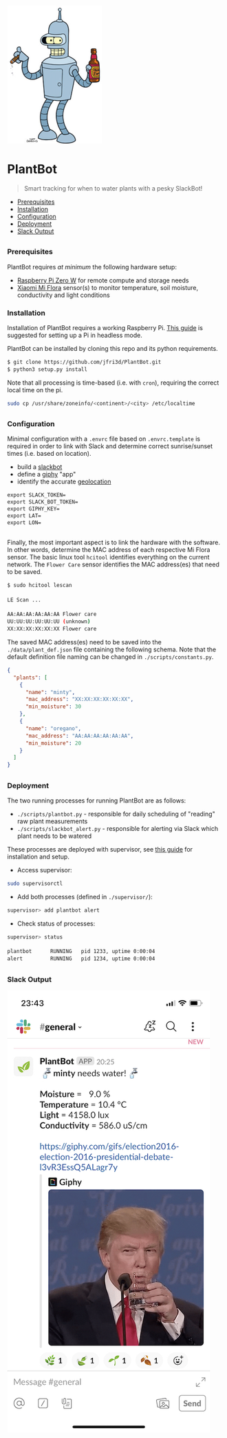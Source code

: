![alt text](assets/bender.png "PlantBot")
# PlantBot 

> Smart tracking for when to water plants with a pesky SlackBot!

- [Prerequisites](#prerequisites)
- [Installation](#installation)
- [Configuration](#configuration)
- [Deployment](#deployment)
- [Slack Output](#slack-output)

##
<a name="prerequisites"></a>
### Prerequisites

PlantBot requires _at minimum_ the following hardware setup:

- [Raspberry Pi Zero W](https://www.raspberrypi.org/products/raspberry-pi-zero-w/) for remote compute and storage needs
- [Xiaomi Mi Flora](https://xiaomi-mi.com/sockets-and-sensors/xiaomi-huahuacaocao-flower-care-smart-monitor/) sensor(s) to monitor temperature, soil moisture, conductivity and light conditions

<a name="installation"></a>
### Installation

Installation of PlantBot requires a working Raspberry Pi. [This guide](http://frederickvandenbosch.be/?p=2385) is suggested for setting up a Pi in headless mode.

PlantBot can be installed by cloning this repo and its python requirements.

```bash
$ git clone https://github.com/jfri3d/PlantBot.git
$ python3 setup.py install
```

Note that all processing is time-based (i.e. with `cron`), requiring the correct local time on the pi.

```bash
sudo cp /usr/share/zoneinfo/<continent>/<city> /etc/localtime
```

##
<a name="configuration"></a>
### Configuration

Minimal configuration with a `.envrc` file based on `.envrc.template` is required in order to link with Slack and determine correct sunrise/sunset times (i.e. based on location).

- build a [slackbot](https://api.slack.com/bot-users)
- define a [giphy](https://developers.giphy.com/) "app"
- identify the accurate [geolocation](https://www.latlong.net/) 

```text
export SLACK_TOKEN=
export SLACK_BOT_TOKEN=
export GIPHY_KEY=
export LAT=
export LON=
```

##

Finally, the most important aspect is to link the hardware with the software. In other words, determine the MAC address of each respective Mi Flora sensor. The basic linux tool `hcitool` identifies everything on the current network. The `Flower Care` sensor identifies the MAC address(es) that need to be saved.

```bash
$ sudo hcitool lescan

LE Scan ...

AA:AA:AA:AA:AA:AA Flower care
UU:UU:UU:UU:UU:UU (unknown)
XX:XX:XX:XX:XX:XX Flower care
```

The saved MAC address(es) need to be saved into the `./data/plant_def.json` file containing the following schema. Note that the default definition file naming can be changed in `./scripts/constants.py`.

```json
{
  "plants": [
    {
      "name": "minty",
      "mac_address": "XX:XX:XX:XX:XX:XX",
      "min_moisture": 30
    },
    {
      "name": "oregano",
      "mac_address": "AA:AA:AA:AA:AA:AA",
      "min_moisture": 20
    }
  ]
}

```

##
<a name="deployment"></a>
### Deployment

The two running processes for running PlantBot are as follows:

- `./scripts/plantbot.py` - responsible for daily scheduling of "reading" raw plant measurements
- `./scripts/slackbot_alert.py` - responsible for alerting via Slack which plant needs to be watered

These processes are deployed with supervisor, see [this guide](https://www.vultr.com/docs/installing-and-configuring-supervisor-on-ubuntu-16-04) for installation and setup.

- Access supervisor:
```bash
sudo supervisorctl
```

- Add both processes (defined in `./supervisor/`):
```bash
supervisor> add plantbot alert
```

- Check status of processes:
```bash
supervisor> status

plantbot      RUNNING   pid 1233, uptime 0:00:04
alert         RUNNING   pid 1234, uptime 0:00:04
```

##
<a name="slack-output"></a>
### Slack Output

![alt text](assets/slack.jpeg "PlantBot")

